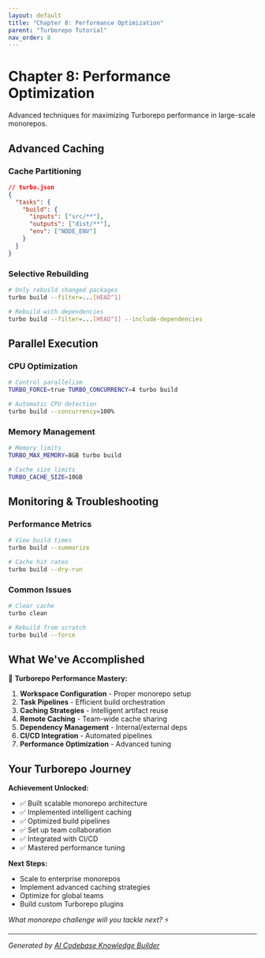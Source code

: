 ```yaml
---
layout: default
title: "Chapter 8: Performance Optimization"
parent: "Turborepo Tutorial"
nav_order: 8
---
```


# Chapter 8: Performance Optimization

Advanced techniques for maximizing Turborepo performance in large-scale monorepos.

## Advanced Caching

### Cache Partitioning

```json
// turbo.json
{
  "tasks": {
    "build": {
      "inputs": ["src/**"],
      "outputs": ["dist/**"],
      "env": ["NODE_ENV"]
    }
  }
}
```

### Selective Rebuilding

```bash
# Only rebuild changed packages
turbo build --filter=...[HEAD^1]

# Rebuild with dependencies
turbo build --filter=...[HEAD^1] --include-dependencies
```

## Parallel Execution

### CPU Optimization

```bash
# Control parallelism
TURBO_FORCE=true TURBO_CONCURRENCY=4 turbo build

# Automatic CPU detection
turbo build --concurrency=100%
```

### Memory Management

```bash
# Memory limits
TURBO_MAX_MEMORY=8GB turbo build

# Cache size limits
TURBO_CACHE_SIZE=10GB
```

## Monitoring & Troubleshooting

### Performance Metrics

```bash
# View build times
turbo build --summarize

# Cache hit rates
turbo build --dry-run
```

### Common Issues

```bash
# Clear cache
turbo clean

# Rebuild from scratch
turbo build --force
```

## What We've Accomplished

🚀 **Turborepo Performance Mastery:**

1. **Workspace Configuration** - Proper monorepo setup
2. **Task Pipelines** - Efficient build orchestration
3. **Caching Strategies** - Intelligent artifact reuse
4. **Remote Caching** - Team-wide cache sharing
5. **Dependency Management** - Internal/external deps
6. **CI/CD Integration** - Automated pipelines
7. **Performance Optimization** - Advanced tuning

## Your Turborepo Journey

**Achievement Unlocked:**
- ✅ Built scalable monorepo architecture
- ✅ Implemented intelligent caching
- ✅ Optimized build pipelines
- ✅ Set up team collaboration
- ✅ Integrated with CI/CD
- ✅ Mastered performance tuning

**Next Steps:**
- Scale to enterprise monorepos
- Implement advanced caching strategies
- Optimize for global teams
- Build custom Turborepo plugins

*What monorepo challenge will you tackle next?* ⚡

---

*Generated by [AI Codebase Knowledge Builder](https://github.com/The-Pocket/Tutorial-Codebase-Knowledge)*
